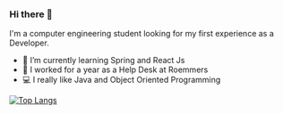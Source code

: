 ### Hi there 👋

I'm a computer engineering student looking for my first experience as a Developer. 

- 🌱 I’m currently learning Spring and React Js
- 💼 I worked for a year as a Help Desk at Roemmers
- 💻 I really like Java and Object Oriented Programming


[![Top Langs](https://github-readme-stats.vercel.app/api/top-langs/?username=ManuMarcos&hide_progress=true)](https://github.com/anuraghazra/github-readme-stats)
